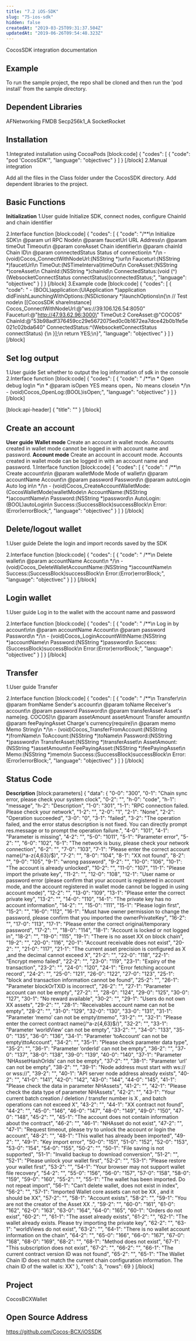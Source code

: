 ```yaml
---
title: "7.2 iOS-SDK"
slug: "75-ios-sdk"
hidden: false
createdAt: "2019-03-25T09:31:37.504Z"
updatedAt: "2019-06-26T09:54:48.323Z"
---
```

CocosSDK integration documentation

## Example
To run the sample project, the repo shall be cloned and then run the 'pod install' from the sample directory.

## Dependent Libraries

AFNetworking
FMDB
Secp256k1_A
SocketRocket

## Installation
1.Integrated installation using CocoaPods
[block:code]
{
  "codes": [
    {
      "code": "pod 'CocosSDK'",
      "language": "objectivec"
    }
  ]
}
[/block]
2.Manual integration

   Add all the files in the Class folder under the CocosSDK directory. 
   Add dependent libraries to the project.

## Basic Functions
**Initialization**
1.User guide
   Initialize SDK, connect nodes, configure ChainId and chain identifier

2.Interface function
[block:code]
{
  "codes": [
    {
      "code": "/**\n  Initialize SDK\n  @param url RPC     Node\n  @param faucetUrl   URL Address\n  @param timeOut     Timeout\n  @param coreAsset   Chain identifier\n  @param chainId     Chain ID\n  @param connectedStatus Status of connection\n  */\n - (void)Cocos_ConnectWithNodeUrl:(NSString *)url\n         Fauceturl:(NSString *)faucetUrl\n            TimeOut:(NSTimeInterval)timeOut\n         CoreAsset:(NSString *)coreAsset\n            ChainId:(NSString *)chainId\n     ConnectedStatus:(void (^)(WebsocketConnectStatus     connectStatus))connectedStatus;",
      "language": "objectivec"
    }
  ]
}
[/block]
3.Example code
[block:code]
{
  "codes": [
    {
      "code": " - (BOOL)application:(UIApplication *)application didFinishLaunchingWithOptions:(NSDictionary *)launchOptions\n{\n // Test node\n [[CocosSDK shareInstance] Cocos_ConnectWithNodeUrl:@\"ws://39.106.126.54:8050\" Fauceturl:@\"http://47.93.62.96:3000\" TimeOut:2 CoreAsset:@\"COCOS\" ChainId:@\"53b98adf376459cc29e5672075ed0c0b1672ea7dce42b0b1fe5e021c02bda640\" ConnectedStatus:^(WebsocketConnectStatus connectStatus) {\n }];\n return YES;\n}",
      "language": "objectivec"
    }
  ]
}
[/block]
## Set log output
1.User guide
   Set whether to output the log information of sdk in the console
2.Interface function
[block:code]
{
  "codes": [
    {
      "code": " /**\n  *  Open debug log\n  *\n  *  @param isOpen YES means open，No means close\n  */\n - (void)Cocos_OpenLog:(BOOL)isOpen;",
      "language": "objectivec"
    }
  ]
}
[/block]

[block:api-header]
{
  "title": ""
}
[/block]
## Create an account

**User guide**
**Wallet mode**
   Create an account in wallet mode. Accounts created in wallet mode cannot be logged in with account name and password.
**Account mode**
   Create an account in account mode. Accounts created in wallet mode can be logged in with an account name and password.
1.Interface function
[block:code]
{
  "codes": [
    {
      "code": " /**\n  Create account\n\n  @param walletMode  Mode of wallet\n  @param accountName Account\n  @param password    Password\n  @param autoLogin   Auto log in\n  */\n - (void)Cocos_CreateAccountWalletMode:(CocosWalletMode)walletMode\n      AccountName:(NSString *)accountName\n         Password:(NSString *)password\n        AutoLogin:(BOOL)autoLogin\n          Success:(SuccessBlock)successBlock\n            Error:(Error)errorBlock;",
      "language": "objectivec"
    }
  ]
}
[/block]
## Delete/logout wallet
1.User guide
   Delete the login and import records saved by the SDK

2.Interface function
[block:code]
{
  "codes": [
    {
      "code": " /**\n  Delete wallet\n  @param accountName Account\n  */\n - (void)Cocos_DeleteWalletAccountName:(NSString *)accountName\n           Success:(SuccessBlock)successBlock\n             Error:(Error)errorBlock;",
      "language": "objectivec"
    }
  ]
}
[/block]
## Login wallet
1.User guide
   Log in to the wallet with the account name and password

2.Interface function
[block:code]
{
  "codes": [
    {
      "code": " /**\n  Log in by account\n\n  @param accountName Account\n  @param password    Password\n  */\n - (void)Cocos_LoginAccountWithName:(NSString *)accountName\n           Password:(NSString *)password\n             Success:(SuccessBlock)successBlock\n               Error:(Error)errorBlock;",
      "language": "objectivec"
    }
  ]
}
[/block]
## Transfer
1.User guide
   Transfer

2.Interface function
[block:code]
{
  "codes": [
    {
      "code": " /**\n  Transfer\n\n  @param fromName        Sender's account\n  @param toName          Receiver's account\n  @param password        Password\n  @param transferAsset   Asset's name(eg. COCOS)\n  @param assetAmount     assetAmount Transfer amount\n  @param feePayingAsset  Charge's currency(require)\n  @param memo            Memo String\n  */\n - (void)Cocos_TransferFromAccount:(NSString *)fromName\n               ToAccount:(NSString *)toName\n                Password:(NSString *)password\n           TransferAsset:(NSString *)transferAsset\n             AssetAmount:(NSString *)assetAmount\n          FeePayingAsset:(NSString *)feePayingAsset\n                    Memo:(NSString *)memo\n               Success:(SuccessBlock)successBlock\n                 Error:(Error)errorBlock;",
      "language": "objectivec"
    }
  ]
}
[/block]
## Status Code
**Description** 
[block:parameters]
{
  "data": {
    "0-0": "300",
    "0-1": "Chain sync error, please check your system clock",
    "0-2": "",
    "h-0": "code",
    "h-1": "message",
    "h-2": "Description",
    "1-0": "301",
    "1-1": "RPC connection failed. Please check your network",
    "1-2": "",
    "2-0": "1",
    "2-1": "None",
    "2-2": "Operation succeeded",
    "3-0": "0",
    "3-1": "failed",
    "3-2": "The operation failed, and the error status description is not fixed. You can directly prompt res.message or to prompt the operation failure.",
    "4-0": "101",
    "4-1": "Parameter is missing",
    "4-2": "",
    "5-0": "1011",
    "5-1": "Parameter error",
    "5-2": "",
    "6-0": "102",
    "6-1": "The network is busy, please check your network connection",
    "6-2": "",
    "7-0": "103",
    "7-1": "Please enter the correct account name(/^a-z{4,63}/$)",
    "7-2": "",
    "8-0": "104",
    "8-1": "XX not found",
    "8-2": "",
    "9-0": "105",
    "9-1": "wrong password",
    "9-2": "",
    "10-0": "106",
    "10-1": "The account is already unlocked",
    "10-2": "",
    "11-0": "107",
    "11-1": "Please import the private key",
    "11-2": "",
    "12-0": "108",
    "12-1": "User name or password error (please confirm that your account is registered in account mode, and the account registered in wallet mode cannot be logged in using account mode)",
    "12-2": "",
    "13-0": "109",
    "13-1": "Please enter the correct private key",
    "13-2": "",
    "14-0": "110",
    "14-1": "The private key has no account information",
    "14-2": "",
    "15-0": "111",
    "15-1": "Please login first",
    "15-2": "",
    "16-0": "112",
    "16-1": "Must have owner permission to change the password, please confirm that you imported the ownerPrivateKey",
    "16-2": "",
    "17-0": "113",
    "17-1": "Please enter the correct original/temporary password",
    "17-2": "",
    "18-0": "114",
    "18-1": "Account is locked or not logged in",
    "18-2": "",
    "19-0": "115",
    "19-1": "There is no asset XX on block chain",
    "19-2": "",
    "20-0": "116",
    "20-1": "Account receivable does not exist",
    "20-2": "",
    "21-0": "117",
    "21-1": "The current asset precision is configured as X ,and the decimal cannot exceed X",
    "21-2": "",
    "22-0": "118",
    "22-1": "Encrypt memo failed",
    "22-2": "",
    "23-0": "119",
    "23-1": "Expiry of the transaction",
    "23-2": "",
    "24-0": "120",
    "24-1": "Error fetching account record",
    "24-2": "",
    "25-0": "121",
    "26-0": "122",
    "27-0": "123",
    "25-1": "block and transaction information cannot be found",
    "25-2": "",
    "26-1": "Parameter blockOrTXID is incorrect",
    "26-2": "",
    "27-1": "Parameter account can not be empty",
    "27-2": "",
    "28-0": "124",
    "29-0": "125",
    "30-0": "127",
    "30-1": "No reward available",
    "30-2": "",
    "29-1": "Users do not own XX assets",
    "29-2": "",
    "28-1": "Receivables account name can not be empty",
    "28-2": "",
    "31-0": "129",
    "32-0": "130",
    "33-0": "131",
    "31-1": "Parameter ‘memo’ can not be empty\tmemo",
    "31-2": "",
    "32-1": "Please enter the correct contract name(/^a-z{4,63}$/)",
    "32-2": "",
    "33-1": "Parameter ‘worldView’ can not be empty",
    "33-2": "",
    "34-0": "133",
    "35-0": "135",
    "36-0": "136",
    "34-1": "Parameter ‘toAccount’ can not be empty\ttoAccount",
    "34-2": "",
    "35-1": "Please check parameter data type",
    "35-2": "",
    "36-1": "Parameter ‘orderId’ can not be empty",
    "36-2": "",
    "37-0": "137",
    "38-0": "138",
    "39-0": "139",
    "40-0": "140",
    "37-1": "Parameter ‘NHAssetHashOrIds’ can not be empty",
    "37-2": "",
    "38-1": "Parameter ‘url’ can not be empty",
    "38-2": "",
    "39-1": "Node address must start with ws:// or wss://",
    "39-2": "",
    "40-1": "API server node address already exists",
    "40-2": "",
    "41-0": "141",
    "42-0": "142",
    "43-0": "144",
    "44-0": "145",
    "41-1": "Please check the data in parameter NHAssets",
    "41-2": "",
    "42-1": "Please check the data type of parameter NHAssets",
    "42-2": "",
    "43-1": "Your current batch creation / deletion / transfer number is X , and batch operations can not exceed X",
    "43-2": "",
    "44-1": "XX contract not found",
    "44-2": "",
    "45-0": "146",
    "46-0": "147",
    "48-0": "149",
    "49-0": "150",
    "47-0": "148",
    "45-2": "",
    "45-1": "The account does not contain information about the contract",
    "46-2": "",
    "46-1": "NHAsset do not exist",
    "47-2": "",
    "47-1": "Request timeout, please try to unlock the account or login the account",
    "48-2": "",
    "48-1": "This wallet has already been imported",
    "49-2": "",
    "49-1": "Key import error",
    "50-0": "151",
    "51-0": "152",
    "52-0": "153",
    "53-0": "154",
    "54-0": "155",
    "50-2": "",
    "50-1": "File saving is not supported",
    "51-1": "Invalid backup to download conversion",
    "51-2": "",
    "52-1": "Please unlock your wallet first",
    "52-2": "",
    "53-1": "Please restore your wallet first",
    "53-2": "",
    "54-1": "Your browser may not support wallet file recovery",
    "54-2": "",
    "55-0": "156",
    "56-0": "157",
    "57-0": "158",
    "58-0": "159",
    "59-0": "160",
    "55-2": "",
    "55-1": "The wallet has been imported. Do not repeat import",
    "56-1": "Can’t delete wallet, does not exist in index",
    "56-2": "",
    "57-1": "Imported Wallet core assets can not be XX , and it should be XX",
    "57-2": "",
    "58-1": "Account exists",
    "58-2": "",
    "59-1": "You are not the creator of the Asset XX .",
    "59-2": "",
    "60-0": "161",
    "61-0": "162",
    "62-0": "163",
    "63-0": "164",
    "64-0": "165",
    "60-1": "Orders do not exist",
    "60-2": "",
    "61-1": "The asset already exists",
    "61-2": "",
    "62-1": "The wallet already exists. Please try importing the private key",
    "62-2": "",
    "63-1": "worldViews do not exist",
    "63-2": "",
    "64-1": "There is no wallet account information on the chain",
    "64-2": "",
    "65-0": "166",
    "66-0": "167",
    "67-0": "168",
    "68-0": "169",
    "68-2": "",
    "68-1": "Method does not exist",
    "67-1": "This subscription does not exist",
    "67-2": "",
    "66-2": "",
    "66-1": "The current contract version ID was not found",
    "65-2": "",
    "65-1": "The Wallet Chain ID does not match the current chain configuration information. The chain ID of the wallet is: XX"
  },
  "cols": 3,
  "rows": 69
}
[/block]
## Project
CocosBCXWallet

## Open Source Address
https://github.com/Cocos-BCX/iOSSDK